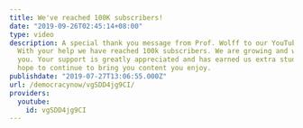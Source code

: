 ```yaml
---
title: We've reached 100K subscribers!
date: "2019-09-26T02:45:14+08:00"
type: video
description: A special thank you message from Prof. Wolff to our YouTube community.
  With your help we have reached 100k subscribers. We are growing and we owe it to
  you. Your support is greatly appreciated and has earned us extra studio time. We
  hope to continue to bring you content you enjoy.
publishdate: "2019-07-27T13:06:55.000Z"
url: /democracynow/vgSDD4jg9CI/
providers:
  youtube:
    id: vgSDD4jg9CI
---
```

